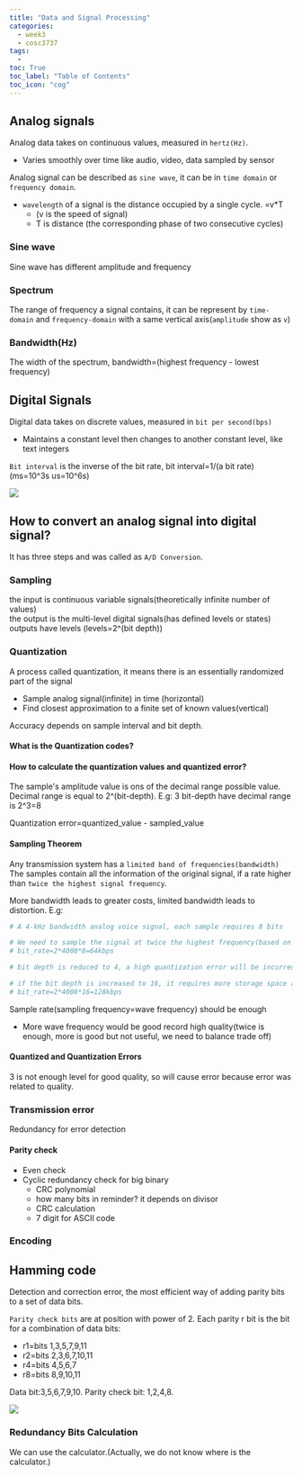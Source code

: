```yaml
---
title: "Data and Signal Processing"                                        
categories:
  - week3
  - cosc3737
tags:
  - 
toc: True
toc_label: "Table of Contents"
toc_icon: "cog"
---
```


## Analog signals
Analog data takes on continuous values, measured in `hertz(Hz)`.
* Varies smoothly over time like audio, video, data sampled by sensor

Analog signal can be described as `sine wave`, it can be in `time domain` or `frequency domain`.
* `wavelength` of a signal is the distance occupied by a single cycle. =v*T 
  * (v is the speed of signal)
  * T is distance (the corresponding phase of two consecutive cycles)

### Sine wave
Sine wave has different amplitude and frequency

### Spectrum
The range of frequency a signal contains, it can be represent by `time-domain` and `frequency-domain` with a same vertical axis(`amplitude` show as `v`) 

### Bandwidth(Hz)
The width of the spectrum, bandwidth=(highest frequency - lowest frequency)


## Digital Signals
Digital data takes on discrete values, measured in `bit per second(bps)`
* Maintains a constant level then changes to another constant level, like text integers

`Bit interval` is the inverse of the bit rate, bit interval=1/(a bit rate) (ms=10^3s us=10^6s)

![](https://hostux.social/system/media_attachments/files/110/020/909/966/089/938/original/c15d19037dcdbb3c.png)

## How to convert an analog signal into digital signal?
It has three steps and was called as `A/D Conversion`.

### Sampling
the input is continuous variable signals(theoretically infinite number of values)  
the output is the multi-level digital signals(has defined levels or states)  
outputs have levels (levels=2^(bit depth))  

### Quantization
A process called quantization, it means there is an essentially randomized part of the signal
* Sample analog signal(infinite) in time (horizontal)
* Find closest approximation to a finite set of known values(vertical)

Accuracy depends on sample interval and bit depth.

#### What is the Quantization codes?

#### How to calculate the quantization values and quantized error?

The sample's amplitude value is ons of the decimal range possible value.
Decimal range is equal to 2^(bit-depth). E.g: 3 bit-depth have decimal range is 2^3=8

Quantization error=quantized_value - sampled_value



#### Sampling Theorem
Any transmission system has a `limited band of frequencies(bandwidth)`  
The samples contain all the information of the original signal, if a rate higher than `twice the highest signal frequency`.

More bandwidth leads to greater costs, limited bandwidth leads to distortion. E.g:

```python
# A 4-kHz bandwidth analog voice signal, each sample requires 8 bits

# We need to sample the signal at twice the highest frequency(based on the sampling theorem)
# bit_rate=2*4000*8=64kbps

# bit depth is reduced to 4, a high quantization error will be incurred. The original signal could not be recovered properly.

# if the bit depth is increased to 16, it requires more storage space and more bandwidth for transmission
# bit_rate=2*4000*16=128kbps

```

Sample rate(sampling frequency=wave frequency) should be enough
* More wave frequency would be good record high quality(twice is enough, more is good but not useful, we need to balance trade off)


#### Quantized and Quantization Errors
3 is not enough level for good quality, so will cause error because error was related to quality.

### Transmission error
Redundancy for error detection

#### Parity check
* Even check
* Cyclic redundancy check for big binary
  * CRC polynomial
  * how many bits in reminder? it depends on divisor
  * CRC calculation
  * 7 digit for ASCII code


### Encoding

## Hamming code
Detection and correction error, the most efficient way of adding parity bits to a set of data bits.

`Parity check bits` are at position with power of 2. Each parity r bit is the bit for a combination of data bits:
* r1=bits 1,3,5,7,9,11
* r2=bits 2,3,6,7,10,11
* r4=bits 4,5,6,7
* r8=bits 8,9,10,11

Data bit:3,5,6,7,9,10. Parity check bit: 1,2,4,8.

![](https://hostux.social/system/media_attachments/files/110/020/888/123/339/290/original/482fb75474dfb3f4.png)

### Redundancy Bits Calculation

We can use the calculator.(Actually, we do not know where is the calculator.)

